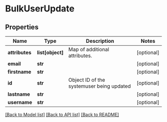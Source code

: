 # BulkUserUpdate

## Properties
Name | Type | Description | Notes
------------ | ------------- | ------------- | -------------
**attributes** | **list[object]** | Map of additional attributes. | [optional] 
**email** | **str** |  | [optional] 
**firstname** | **str** |  | [optional] 
**id** | **str** | Object ID of the systemuser being updated | [optional] 
**lastname** | **str** |  | [optional] 
**username** | **str** |  | [optional] 

[[Back to Model list]](../README.md#documentation-for-models) [[Back to API list]](../README.md#documentation-for-api-endpoints) [[Back to README]](../README.md)


